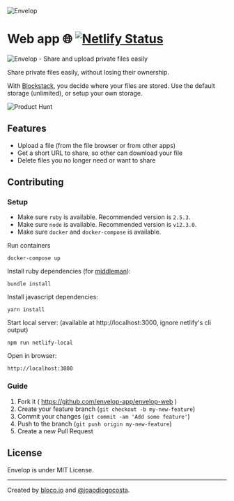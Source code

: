 ![Envelop](https://envelop.app/images/logo.svg)

# Web app 🌐 [![Netlify Status](https://api.netlify.com/api/v1/badges/84718080-fc42-4011-acab-9d891c514d0c/deploy-status)](https://app.netlify.com/sites/envelop-web/deploys)

![Envelop - Share and upload private files easily](https://envelop.app/images/og-image.png)

Share private files easily, without losing their ownership.

With [Blockstack](https://blockstack.org), you decide where your files are stored.
Use the default storage (unlimited), or setup your own storage.

![Product Hunt](https://api.producthunt.com/widgets/embed-image/v1/featured.svg?post_id=161086&theme=light)

## Features

- Upload a file (from the file browser or from other apps)
- Get a short URL to share, so other can download your file
- Delete files you no longer need or want to share

## Contributing

### Setup

- Make sure `ruby` is available. Recommended version is `2.5.3`.
- Make sure `node` is available. Recommended version is `v12.3.0`.
- Make sure `docker` and `docker-compose` is available.

Run containers
```
docker-compose up
```

Install ruby dependencies (for [middleman](https://middlemanapp.com/)):
```
bundle install
```

Install javascript dependencies:
```
yarn install
```

Start local server:
(available at http://localhost:3000, ignore netlify's cli output)
```
npm run netlify-local
```

Open in  browser:
```
http://localhost:3000
```

### Guide

1. Fork it ( https://github.com/envelop-app/envelop-web )
2. Create your feature branch (`git checkout -b my-new-feature`)
3. Commit your changes (`git commit -am 'Add some feature'`)
4. Push to the branch (`git push origin my-new-feature`)
5. Create a new Pull Request

## License

Envelop is under MIT License.

---

Created by [bloco.io](https://www.bloco.io) and [@joaodiogocosta](https://twitter.com/joaodiogocosta).
